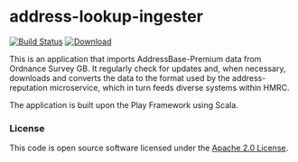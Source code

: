 
# address-lookup-ingester

[![Build Status](https://travis-ci.org/hmrc/address-reputation-ingester.svg?branch=master)](https://travis-ci.org/hmrc/address-reputation-ingester) [ ![Download](https://api.bintray.com/packages/hmrc/releases/address-reputation-ingester/images/download.svg) ](https://bintray.com/hmrc/releases/address-reputation-ingester/_latestVersion)

This is an application that imports AddressBase-Premium data from Ordnance Survey GB. It regularly check for updates and, when
necessary, downloads and converts the data to the format used by the address-reputation microservice, which in turn feeds
diverse systems within HMRC.

The application is built upon the Play Framework using Scala.

### License

This code is open source software licensed under the [Apache 2.0 License]("http://www.apache.org/licenses/LICENSE-2.0.html").
    
